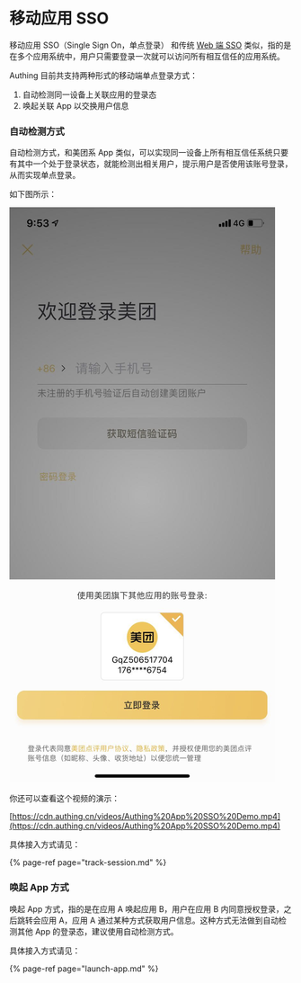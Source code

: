 # 移动应用 SSO

移动应用 SSO（Single Sign On，单点登录） 和传统 [Web 端 SSO](../../quickstart/implement-sso-with-authing.md) 类似，指的是在多个应用系统中，用户只需要登录一次就可以访问所有相互信任的应用系统。

 Authing 目前共支持两种形式的移动端单点登录方式：

1. 自动检测同一设备上关联应用的登录态
2. 唤起关联 App 以交换用户信息

### 自动检测方式

自动检测方式，和美团系 App 类似，可以实现同一设备上所有相互信任系统只要有其中一个处于登录状态，就能检测出相关用户，提示用户是否使用该账号登录，从而实现单点登录。

如下图所示：

![](../../.gitbook/assets/image%20%28578%29.png)

你还可以查看这个视频的演示：

[https://cdn.authing.cn/videos/Authing%20App%20SSO%20Demo.mp4](https://cdn.authing.cn/videos/Authing%20App%20SSO%20Demo.mp4)

具体接入方式请见：

{% page-ref page="track-session.md" %}

### 唤起  App 方式

唤起 App 方式，指的是在应用 A 唤起应用 B，用户在应用 B 内同意授权登录，之后跳转会应用 A，应用 A 通过某种方式获取用户信息。这种方式无法做到自动检测其他 App 的登录态，建议使用自动检测方式。

具体接入方式请见：

{% page-ref page="launch-app.md" %}



 

